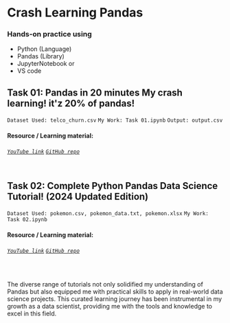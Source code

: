 # Crash Learning Pandas

### Hands-on practice using 
- Python (Language)
- Pandas (Library)
- JupyterNotebook or
- VS code

## Task 01: Pandas in 20 minutes My crash learning! it'z 20% of pandas!

`` Dataset Used: telco_churn.csv `` 
`` My Work: Task 01.ipynb ``
`` Output: output.csv ``
 <br>
#### Resource / Learning material:
*[`` YouTube link ``](https://youtu.be/tRKeLrwfUgU?si=Q0WD4FP84cBRW1Sz)* 
*[`` GitHub repo ``](https://github.com/nicknochnack/Pandasin20Minutes)* 

<br>

## Task 02: Complete Python Pandas Data Science Tutorial! (2024 Updated Edition)
`` Dataset Used: pokemon.csv, pokemon_data.txt, pokemon.xlsx `` 
`` My Work: Task 02.ipynb ``
<br>
#### Resource / Learning material:
*[`` YouTube link ``](https://youtu.be/2uvysYbKdjM?si=GCVOSJgiNSoOtNZ0)* 
*[`` GitHub repo ``](https://github.com/KeithGalli/complete-pandas-tutorial)* 

<br><br>


The diverse range of tutorials not only solidified my understanding of Pandas but also equipped me with practical skills to apply in real-world data science projects. This curated learning journey has been instrumental in my growth as a data scientist, providing me with the tools and knowledge to excel in this field.


